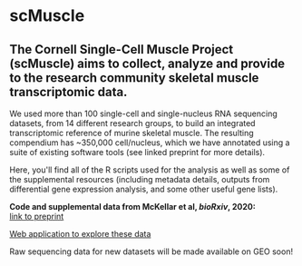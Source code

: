 # scMuscle

## The Cornell Single-Cell Muscle Project (scMuscle) aims to collect, analyze and provide to the research community skeletal muscle transcriptomic data.

We used more than 100 single-cell and single-nucleus RNA sequencing datasets, from 14 different research groups, to build an integrated transcriptomic reference of murine skeletal muscle. 
The resulting compendium has ~350,000 cell/nucleus, which we have annotated using a suite of existing software tools (see linked preprint for more details). 

Here, you'll find all of the R scripts used for the analysis as well as some of the supplemental resources (including metadata details, outputs from differential gene expression analysis, and some other useful gene lists).

**Code and supplemental data from McKellar et al, *bioRxiv*, 2020:**  
[link to preprint](https://www.biorxiv.org/content/10.1101/2020.12.01.407460v2)

[Web application to explore these data](http://scmuscle.bme.cornell.edu/)

Raw sequencing data for new datasets will be made available on GEO soon!
